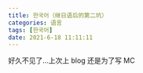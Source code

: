 ```yaml
---
title: 한국어（继日语后的第二坑）
categories: 语言
tags: [한국어]
date: 2021-6-18 11:11:11
---
```

好久不见了…上次上 blog 还是为了写 MC 
